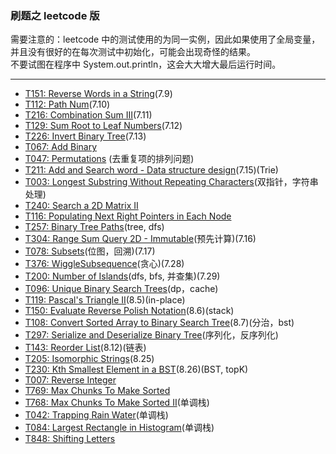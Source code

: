 ### 刷题之 leetcode 版   

需要注意的：leetcode 中的测试使用的为同一实例，因此如果使用了全局变量，并且没有很好的在每次测试中初始化，可能会出现奇怪的结果。  
不要试图在程序中 System.out.println，这会大大增大最后运行时间。  

---

-  [T151: Reverse Words in a String](https://leetcode.com/problems/reverse-words-in-a-string/)(7.9)
-  [T112: Path Num](https://leetcode.com/problems/path-sum/)(7.10)
-  [T216: Combination Sum III](https://leetcode.com/problems/combination-sum-iii/)(7.11)
-  [T129: Sum Root to Leaf Numbers](https://leetcode.com/problems/sum-root-to-leaf-numbers/)(7.12)
-  [T226: Invert Binary Tree](https://leetcode.com/problems/invert-binary-tree/)(7.13)
-  [T067: Add Binary](https://leetcode.com/submissions/detail/67001557/)
-  [T047: Permutations](https://leetcode.com/problems/permutations-ii/) (去重复项的排列问题)
-  [T211: Add and Search word - Data structure design](https://leetcode.com/problems/add-and-search-word-data-structure-design/)(7.15)(Trie)
-  [T003: Longest Substring Without Repeating Characters](https://leetcode.com/problems/longest-substring-without-repeating-characters/)(双指针，字符串处理)
-  [T240: Search a 2D Matrix II](https://leetcode.com/problems/search-a-2d-matrix-ii/)
-  [T116: Populating Next Right Pointers in Each Node](https://discuss.leetcode.com/topic/49510/java-concise-o-1-space-iterative-solution)
-  [T257: Binary Tree Paths](https://leetcode.com/problems/binary-tree-paths/)(tree, dfs)
-  [T304: Range Sum Query 2D - Immutable](https://leetcode.com/problems/range-sum-query-2d-immutable/)(预先计算)(7.16)
-  [T078: Subsets](https://leetcode.com/problems/subsets/)(位图，回溯)(7.17)
-  [T376: WiggleSubsequence](https://leetcode.com/problems/wiggle-subsequence/)(贪心)(7.28)
-  [T200: Number of Islands](https://leetcode.com/problems/number-of-islands/)(dfs, bfs, 并查集)(7.29)
-  [T096: Unique Binary Search Trees](https://leetcode.com/problems/unique-binary-search-trees/)(dp，cache)
-  [T119: Pascal's Triangle II](https://leetcode.com/problems/pascals-triangle-ii/)(8.5)(in-place)
-  [T150: Evaluate Reverse Polish Notation](https://leetcode.com/submissions/detail/69492191/)(8.6)(stack)
-  [T108: Convert Sorted Array to Binary Search Tree](https://leetcode.com/problems/convert-sorted-array-to-binary-search-tree/)(8.7)(分治，bst)
-  [T297: Serialize and Deserialize Binary Tree](https://leetcode.com/problems/serialize-and-deserialize-binary-tree/)(序列化，反序列化)
-  [T143: Reorder List](https://leetcode.com/submissions/detail/70163973/)(8.12)(链表)
-  [T205: Isomorphic Strings](https://leetcode.com/problems/isomorphic-strings/)(8.25)
-  [T230: Kth Smallest Element in a BST](https://leetcode.com/subscribe/)(8.26)(BST, topK)
-  [T007: Reverse Integer](https://leetcode.com/problems/reverse-integer/)
-  [T769: Max Chunks To Make Sorted](https://leetcode.com/problems/max-chunks-to-make-sorted/)
-  [T768: Max Chunks To Make Sorted II](https://leetcode.com/problems/max-chunks-to-make-sorted-ii/)(单调栈)
-  [T042: Trapping Rain Water](https://leetcode.com/problems/trapping-rain-water/)(单调栈)
-  [T084: Largest Rectangle in Histogram](https://leetcode.com/problems/largest-rectangle-in-histogram/)(单调栈)
-  [T848: Shifting Letters](https://leetcode.com/problems/shifting-letters)
